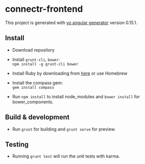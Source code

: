 # connectr-frontend

This project is generated with [yo angular generator](https://github.com/yeoman/generator-angular)
version 0.15.1.

## Install

- Download repository  

- Install `grunt-cli`, `bower`:  
`npm install -g grunt-cli bower`

- Install Ruby by downloading from [here](http://rubyinstaller.org/downloads/) or use Homebrew
- Install the compass gem:  
`gem install compass`

- Run `npm install` to install node_modules and `bower install` for bower_components.

## Build & development

- Run `grunt` for building and `grunt serve` for preview.

## Testing

- Running `grunt test` will run the unit tests with karma.
